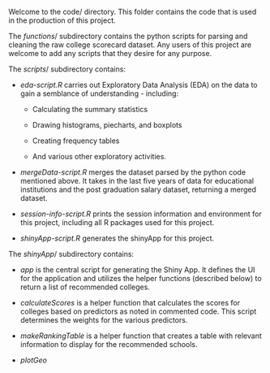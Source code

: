 Welcome to the code/ directory. This folder contains the code that is used in the production of this project.

The *functions*/ subdirectory contains the python scripts for parsing and cleaning the raw college scorecard dataset. Any users of this project are welcome to add any scripts that they desire for any purpose.

The *scripts*/ subdirectory contains:

* *eda-script.R* carries out Exploratory Data Analysis (EDA) on the data to gain a semblance of understanding - including:

    - Calculating the summary statistics

    - Drawing histograms, piecharts, and boxplots

    - Creating frequency tables

    - And various other exploratory activities.

* *mergeData-script.R* merges the dataset parsed by the python code mentioned above. It takes in the last five years of data for educational institutions and the post graduation salary dataset, returning a merged dataset.

* *session-info-script.R* prints the session information and environment for this project, including all R packages used for this project.

* *shinyApp-script.R* generates the shinyApp for this project.

The *shinyApp*/ subdirectory contains:

* *app* is the central script for generating the Shiny App. It defines the UI for the application and utilizes the helper functions (described below) to return a list of recommended colleges. 

* *calculateScores* is a helper function that calculates the scores for colleges based on predictors as noted in commented code. This script determines the weights for the various predictors.

* *makeRankingTable* is a helper function that creates a table with relevant information to display for the recommended schools.

* *plotGeo* 

